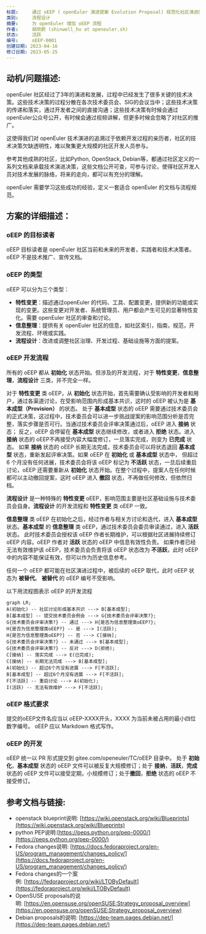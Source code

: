 ```yaml
---
标题:     通过 oEEP ( openEuler 演进提案 Evolution Proposal) 规范化社区演进的技术决策流程
类别:     流程设计
摘要:     为 openEuler 增加 oEEP 流程
作者:     胡欣蔚 (shinwell_hu at openeuler.sh)
状态:     活跃
编号:     oEEP-0001
创建日期: 2023-04-16
修订日期: 2023-05-25
---
```


## 动机/问题描述:
  openEuler 社区经过了3年的演进和发展，过程中已经发生了很多关键的技术决策。这些技术决策的过程分散在各次技术委员会、SIG的会议当中；这些技术决策的传递和落实，通过开发者之间的直接沟通；这些技术决策有时候会通过openEuler公众号公开，有时候会通过视频讲解，但更多时候会忽略了对社区的推广。

  这使得我们对 openEuler 技术演进的追溯过于依赖开发过程的亲历者，社区的技术决策欠缺透明性，难以聚集更大规模的社区开发人员参与。

  参考其他成熟的社区，比如Python, OpenStack, Debian等，都通过社区定义的一系列文档来承载技术演进决策，这些文档公开可查，可参与讨论，使得社区开发人员对技术发展的脉络，将来的走向，都可以有充分的理解。

  openEuler 需要学习这些成功的经验，定义一套适合 openEuler 的文档与流程规范。

## 方案的详细描述：

### oEEP 的目标读者
 oEEP 目标读者是 openEuler 社区当前和未来的开发者，实践者和技术决策者。oEEP 不是技术推广、宣传文档。

### oEEP 的类型

  oEEP 可以分为三个类型：
- **特性变更**：描述通过openEuler 的代码、工具、配置变更，提供新的功能或实现的变更。这些变更对开发者、系统管理员、用户都会产生可见的显著特性变化。需要 openEuler 社区的审查和讨论。
- **信息整理**：提供有关 openEuler 社区的信息，如社区索引，指南，规范，开发流程、环境或实践。
- **流程设计**：改进或调整社区治理、开发过程、基础设施等方面的提案。

### oEEP 开发流程

  所有的 oEEP 都从 **初始化** 状态开始。但涉及的开发流程，对于 **特性变更**，**信息整理**，**流程设计** 三类，并不完全一样。

  对于 **特性变更** 类 oEEP，从 **初始化** 状态开始，首先需要确认受影响的开发者和用户，通过各渠道讨论，在受影响范围内形成基本共识，这时的 oEEP 被认为是 **基本成型（Provision）** 的状态。
  处于 **基本成型** 状态的 oEEP 需要通过技术委员会的正式决策，这过程中，技术委员会可以进一步挑战提案的影响范围分析是否完整，落实步骤是否可行。当通过技术委员会评审决策通过后，oEEP 进入 **接纳** 状态；
  反之，oEEP 会停留在 **基本成型** 状态继续修改，或者进入 **拒绝** 状态。进入 **接纳** 状态的 oEEP不再接受内容大幅度修订，一旦落实完成，则变为 **已完成** 状态。
  如果 **接纳** 状态的 oEEP 长期无法完成，技术委员会可以将状态退回 **基本成型** 状态，重新发起评审决策。如果 oEEP 在  **初始化** 或 **基本成型** 状态中，
  但超过 6 个月没有任何进展，技术委员会将该 oEEP 标记为 **不活跃** 状态，一旦后续重启讨论，oEEP 还需要重新从 **初始化** 状态开始。在整个过程中，提案人在任何时候都可以主动撤回提案，这时 oEEP 进入 **撤回** 状态，不再做任何修改，但依然归档。

  **流程设计** 是一种特殊的 **特性变更** oEEP，影响范围主要是社区基础设施与技术委员会自身。**流程设计** 的开发流程和 **特性变更** 类 oEEP 一致。

  **信息整理** 类 oEEP 在初始化之后，经过作者与相关方讨论和迭代，进入 **基本成型** 状态。**基本成型** 的 **信息整理** 类 oEEP，通过技术委员会委员审读通过，进入 **活跃** 状态。
  此时技术委员会授权该 oEEP 作者长期维护，可以根据社区进展持续修订 oEEP 内容。oEEP 作者对 **活跃** 状态的 oEEP 中信息有效性负责。
  如果作者已经无法有效维护该 oEEP，技术委员会负责将该 oEEP 状态改为 **不活跃**，此时 oEEP 中的内容不能保证有效，但可以作为历史信息参考。

  任何一个 oEEP 都可能在社区演进过程中，被后续的 oEEP 取代，此时 oEEP 状态为 **被替代**。 **被替代** 的 oEEP 编号不受影响。

  以下用流程图表示 oEEP 的开发流程

  ```mermaid
  graph LR;
  A(初始化) -- 社区讨论形成基本共识 ---> B[基本成型];
  B[基本成型] -- 提交技术委员会例会 ---> G{技术委员会评审决策?};
  G{技术委员会评审决策?} -- 通过 ---> H{是否为信息整理类oEEP?};
  H{是否为信息整理类oEEP?} -- 是 ---> I(活跃);
  H{是否为信息整理类oEEP?} -- 否 ---> C[接纳];
  G{技术委员会评审决策?} -- 未通过 ---> B[基本成型];
  G{技术委员会评审决策?} -- 反对 ---> D(拒绝);
  C[接纳] -- 落实完成 ---> E(已完成);
  C[接纳] -- 长期无法完成 ---> B[基本成型];
  A(初始化) -- 超过6个月没有进展 ---> F[不活跃];
  B[基本成型] -- 超过6个月没有进展 ---> F[不活跃];
  F[不活跃] -- 重启讨论 ---> A(初始化);
  I(活跃) -- 无法有效维护 ---> F[不活跃];
  ```

### oEEP 格式要求

  提交的oEEP文件名应当以 oEEP-XXXX开头，XXXX 为当前未被占用的最小四位数字编号。
  oEEP 应以 Markdown 格式写作。

### oEEP 的开发

  oEEP 统一以 PR 形式提交到 gitee.com/openeuler/TC/oEEP 目录中。
  处于 **初始化**，**基本成型** 状态的 oEEP 文件可以被反复大规模修订；处于 **接纳**，**活跃**，**完成** 状态的 oEEP 文件可以接受定期，小规模修订；处于**撤回**，**拒绝** 状态的 oEEP 不接受修订。

## 参考文档与链接:
- openstack blueprint说明: [https://wiki.openstack.org/wiki/Blueprints](https://wiki.openstack.org/wiki/Blueprints)
- python PEP说明:[https://peps.python.org/pep-0000/](https://peps.python.org/pep-0000/)
- Fedora changes说明: [https://docs.fedoraproject.org/en-US/program_management/changes_policy/](https://docs.fedoraproject.org/en-US/program_management/changes_policy/)
- Fedora changes的一个案例: [https://fedoraproject.org/wiki/LTOByDefault](https://fedoraproject.org/wiki/LTOByDefault)
- OpenSUSE proposals的说明: [https://en.opensuse.org/openSUSE:Strategy_proposal_overview](https://en.opensuse.org/openSUSE:Strategy_proposal_overview)
- Debian proposals的说明: [https://dep-team.pages.debian.net/](https://dep-team.pages.debian.net/)
